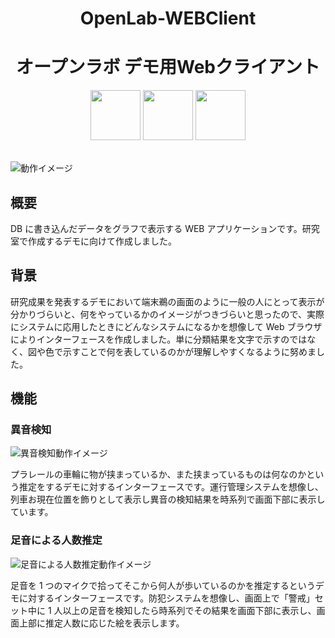 <div align="center" style="vertical-align: center;">
  <h1>OpenLab-WEBClient</h1>
  <h1>オープンラボ デモ用Webクライアント</h1>
  <img src="https://github.com/ritsu2891/OpenLab-WEBClient/raw/master/mdimg/js.png" height="80px" />
  <img src="https://github.com/ritsu2891/OpenLab-WEBClient/raw/master/mdimg/vue.svg" height="80px" />
  <img src="https://github.com/ritsu2891/OpenLab-WEBClient/raw/master/mdimg/chartjs.svg" height="80px" />
</div>

<br/>

![動作イメージ](https://github.com/ritsu2891/OpenLab-WEBClient/raw/master/mdimg/train.gif)

## 概要

DB に書き込んだデータをグラフで表示する WEB アプリケーションです。研究室で作成するデモに向けて作成しました。

## 背景

研究成果を発表するデモにおいて端末鵜の画面のように一般の人にとって表示が分かりづらいと、何をやっているかのイメージがつきづらいと思ったので、実際にシステムに応用したときにどんなシステムになるかを想像して Web ブラウザによりインターフェースを作成しました。単に分類結果を文字で示すのではなく、図や色で示すことで何を表しているのかが理解しやすくなるように努めました。

## 機能

### 異音検知

![異音検知動作イメージ](https://github.com/ritsu2891/OpenLab-WEBClient/raw/master/mdimg/train.gif)

プラレールの車輪に物が挟まっているか、また挟まっているものは何なのかという推定をするデモに対するインターフェースです。運行管理システムを想像し、列車お現在位置を飾りとして表示し異音の検知結果を時系列で画面下部に表示しています。

### 足音による人数推定

![足音による人数推定動作イメージ](https://github.com/ritsu2891/OpenLab-WEBClient/raw/master/mdimg/road.gif)

足音を 1 つのマイクで拾ってそこから何人が歩いているのかを推定するというデモに対するインターフェースです。防犯システムを想像し、画面上で「警戒」セット中に 1 人以上の足音を検知したら時系列でその結果を画面下部に表示し、画面上部に推定人数に応じた絵を表示します。
